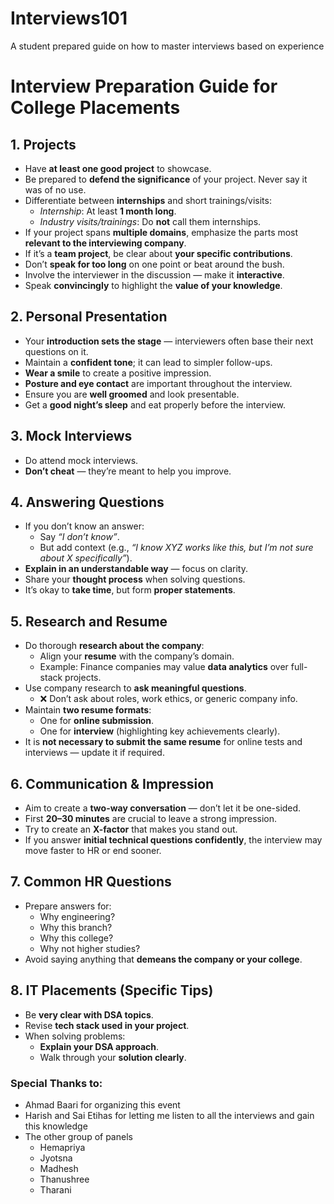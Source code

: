 # Interviews101
A student prepared guide on how to master interviews based on experience

# Interview Preparation Guide for College Placements

## 1. Projects
- Have **at least one good project** to showcase.  
- Be prepared to **defend the significance** of your project. Never say it was of no use.  
- Differentiate between **internships** and short trainings/visits:  
  - *Internship*: At least **1 month long**.  
  - *Industry visits/trainings*: Do **not** call them internships.  
- If your project spans **multiple domains**, emphasize the parts most **relevant to the interviewing company**.  
- If it’s a **team project**, be clear about **your specific contributions**.  
- Don’t **speak for too long** on one point or beat around the bush.  
- Involve the interviewer in the discussion — make it **interactive**.  
- Speak **convincingly** to highlight the **value of your knowledge**.  

## 2. Personal Presentation
- Your **introduction sets the stage** — interviewers often base their next questions on it.  
- Maintain a **confident tone**; it can lead to simpler follow-ups.  
- **Wear a smile** to create a positive impression.  
- **Posture and eye contact** are important throughout the interview.  
- Ensure you are **well groomed** and look presentable.  
- Get a **good night’s sleep** and eat properly before the interview.  

## 3. Mock Interviews
- Do attend mock interviews.  
- **Don’t cheat** — they’re meant to help you improve.  

## 4. Answering Questions
- If you don’t know an answer:  
  - Say *“I don’t know”*.  
  - But add context (e.g., *“I know XYZ works like this, but I’m not sure about X specifically”*).  
- **Explain in an understandable way** — focus on clarity.  
- Share your **thought process** when solving questions.  
- It’s okay to **take time**, but form **proper statements**.  

## 5. Research and Resume
- Do thorough **research about the company**:  
  - Align your **resume** with the company’s domain.  
  - Example: Finance companies may value **data analytics** over full-stack projects.  
- Use company research to **ask meaningful questions**.  
  - ❌ Don’t ask about roles, work ethics, or generic company info.  
- Maintain **two resume formats**:  
  - One for **online submission**.  
  - One for **interview** (highlighting key achievements clearly).  
- It is **not necessary to submit the same resume** for online tests and interviews — update it if required.  

## 6. Communication & Impression
- Aim to create a **two-way conversation** — don’t let it be one-sided.  
- First **20–30 minutes** are crucial to leave a strong impression.  
- Try to create an **X-factor** that makes you stand out.  
- If you answer **initial technical questions confidently**, the interview may move faster to HR or end sooner.  

## 7. Common HR Questions
- Prepare answers for:  
  - Why engineering?  
  - Why this branch?  
  - Why this college?  
  - Why not higher studies?  
- Avoid saying anything that **demeans the company or your college**.  

## 8. IT Placements (Specific Tips)
- Be **very clear with DSA topics**.  
- Revise **tech stack used in your project**.  
- When solving problems:  
  - **Explain your DSA approach**.  
  - Walk through your **solution clearly**.  

### Special Thanks to:
 - Ahmad Baari for organizing this event
 - Harish and Sai Etihas for letting me listen to all the interviews and gain this  knowledge
 - The other group of panels
   - Hemapriya
   - Jyotsna
   - Madhesh
   - Thanushree
   - Tharani

